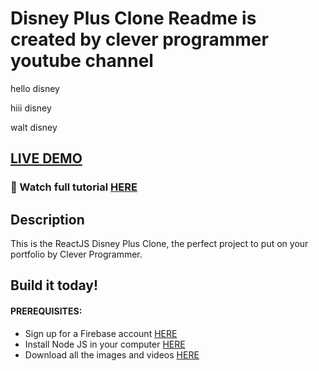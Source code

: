 # Disney Plus Clone Readme is created by clever programmer youtube channel
hello disney


hiii disney

walt disney    

## <a href="https://disney-clone-d1e27.firebaseapp.com" target="_blank">LIVE DEMO</a>

### 🔴 Watch full tutorial <a href='https://www.youtube.com/watch?v=R_OERlafbmw'>HERE</a>

## Description
This is the ReactJS Disney Plus Clone, the perfect project to put on your portfolio by Clever Programmer.

## Build it today!

#### PREREQUISITES:
- Sign up for a Firebase account <a href='https://firebase.google.com'>HERE</a>
- Install Node JS in your computer <a href='https://nodejs.org/en/'>HERE</a>
- Download all the images and videos <a href='https://drive.google.com/drive/folders/13SvUkXPh7ZC1FRtp62VKFi572elZyxi8?usp=sharing'>HERE</a>
